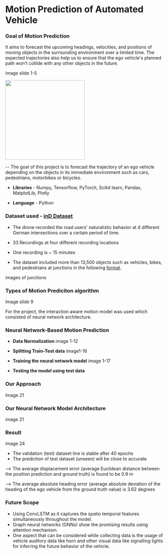 
# Motion Prediction of Automated Vehicle

### Goal of Motion Prediction

It aims to forecast the upcoming headings, velocities, and positions of moving objects in the surrounding environment over a limited time. The expected trajectories also help us to ensure that the ego vehicle's planned path won't collide with any other objects in the future.

image slide 1-5

<img src="https://user-images.githubusercontent.com/108230926/218283884-c539a167-efcc-454c-82e8-0e645784d08c.png" width="250" height="250">

-- The goal of this project is to forecast the trajectory of an ego vehicle depending on the objects in its immediate environment such as cars, pedestrians, motorbikes or bicycles.

- **Libraries** - Numpy, Tensorflow, PyTorch, Scikit learn, Pandas, MatplotLib, Plotly

- **Language** - Python

### Dataset used -  [inD Dataset](https://www.ind-dataset.com/)

 - The drone recorded the road users' naturalistic behavior at 4 different German intersections over a certain period of time. 

 - 33 Recordings at four different recording locations

- One recording is ~ 15 minutes

 - The dataset included more than 13,500 objects such as vehicles, bikes, and pedestrians at junctions in the following [format](https://www.ind-dataset.com/format).

images of junctions

### Types of Motion Prediciton algorithm

Image slide 9

For the project, the interaction aware motion model was used which consisted of neural network architecture.

### Neural Network-Based Motion Prediction

- **Data Normalization**
image 1-12

- **Splitting Train-Test data**
image1-16

- **Training the neural network model**
image 1-17

- **Testing the model using test data**

### Our Approach

Image 21

### Our Neural Network Model Architecture
image 21

### Result

image 24

- The validation (test) dataset line is stable after 40 epochs
- The prediction of test dataset (unseen) will be close to accurate

--> The average displacement error (average Euclidean distance between the position prediction and ground truth) is found to be 0.9 m

--> The average absolute heading error (average absolute deviation of the heading of the ego vehicle from the ground truth value) is 3.62 degrees

### Future Scope

- Using ConvLSTM as it captures the spatio temporal features simultaneously throughout the model.
- Graph neural networks (GNNs) show the promising results using attention mechanism.
- One aspect that can be considered while collecting data is the usage of vehicle auditory data like horn and other visual data like signalling lights for inferring the future behavior of the vehicle.

